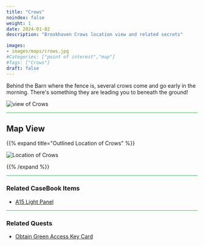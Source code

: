 ```yaml
---
title: "Crows"
noindex: false
weight: 1
date: 2024-01-02
description: "Brookhaven Crows location view and related secrets"

images:
- images/maps/crows.jpg
#Categories: ["point of interest","map"]
#Tags: ["Crows"]
draft: false
--- 
```


Behind the Barn where the fence is, several crows come and go early in the morning. There's something they are leading you to beneath the ground!

![view of Crows](/images/maps/crows.jpg)

<hr style="background-color: #28b44c" size=8>

## Map View

{{% expand title="Outlined Location of Crows" %}}

![Location of Crows](/images/maps/crows.webp)

{{% /expand %}}

<hr style="background-color: #28b44c" size=8>

### Related CaseBook Items

- [A15 Light Panel](/casebook/light_panel/#a15)

<hr style="background-color: #28b44c" size=8>

### Related Quests

- [Obtain Green Access Key Card](/lore/special_tools/green_key_card)